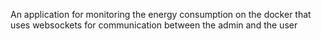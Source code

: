 An application for monitoring the energy consumption on the docker that uses websockets for communication between the admin and the user
